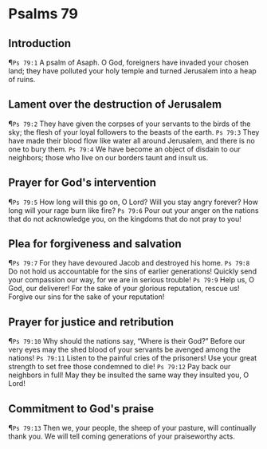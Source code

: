 # Psalms 79

## Introduction
¶`Ps 79:1` A psalm of Asaph. O God, foreigners have invaded your chosen land; they have polluted your holy temple and turned Jerusalem into a heap of ruins.

## Lament over the destruction of Jerusalem
¶`Ps 79:2` They have given the corpses of your servants to the birds of the sky; the flesh of your loyal followers to the beasts of the earth.
`Ps 79:3` They have made their blood flow like water all around Jerusalem, and there is no one to bury them.
`Ps 79:4` We have become an object of disdain to our neighbors; those who live on our borders taunt and insult us.

## Prayer for God's intervention
¶`Ps 79:5` How long will this go on, O Lord? Will you stay angry forever? How long will your rage burn like fire?
`Ps 79:6` Pour out your anger on the nations that do not acknowledge you, on the kingdoms that do not pray to you!

## Plea for forgiveness and salvation
¶`Ps 79:7` For they have devoured Jacob and destroyed his home.
`Ps 79:8` Do not hold us accountable for the sins of earlier generations! Quickly send your compassion our way, for we are in serious trouble!
`Ps 79:9` Help us, O God, our deliverer! For the sake of your glorious reputation, rescue us! Forgive our sins for the sake of your reputation!

## Prayer for justice and retribution
¶`Ps 79:10` Why should the nations say, “Where is their God?” Before our very eyes may the shed blood of your servants be avenged among the nations!
`Ps 79:11` Listen to the painful cries of the prisoners! Use your great strength to set free those condemned to die!
`Ps 79:12` Pay back our neighbors in full! May they be insulted the same way they insulted you, O Lord!

## Commitment to God's praise
¶`Ps 79:13` Then we, your people, the sheep of your pasture, will continually thank you. We will tell coming generations of your praiseworthy acts.
